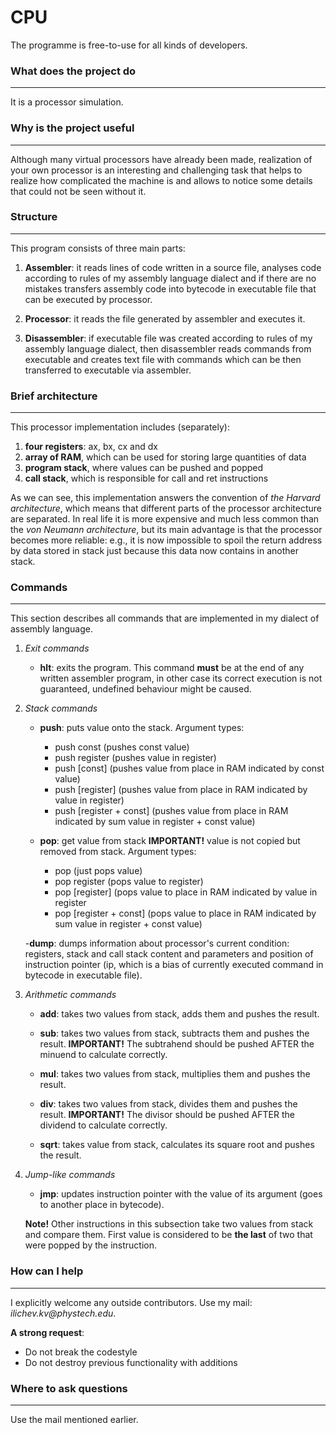 # CPU

The programme is free-to-use for all kinds of developers.
### What does the project do
***
It is a processor simulation.

### Why is the project useful
***
Although many virtual processors have already been made, realization of your own processor is an interesting and challenging task
that helps to realize how complicated the machine is and allows to notice some details that could not be seen without it.


### Structure
***
This program consists of three main parts:

1. __Assembler__: it reads lines of code written in a source file, analyses code according to rules of my assembly language dialect
and if there are no mistakes transfers assembly code into bytecode in executable file that can be executed by processor.

2. __Processor__: it reads the file generated by assembler and executes it.

3. __Disassembler__: if executable file was created according to rules of my assembly language dialect, then disassembler reads commands
from executable and creates text file with commands which can be then transferred to executable via assembler.


### Brief architecture
***
This processor implementation includes (separately):

1. __four registers__: ax, bx, cx and dx
2. __array of RAM__, which can be used for storing large quantities of data
3. __program stack__, where values can be pushed and popped
4. __call stack__, which is responsible for call and ret instructions

As we can see, this implementation answers the convention of *the Harvard architecture*, which means that different parts of the processor
architecture are separated. In real life it is more expensive and much less common than the *von Neumann architecture*, but its main
advantage is that the processor becomes more reliable: e.g., it is now impossible to spoil the return address by data stored in stack
just because this data now contains in another stack.

### Commands
***
This section describes all commands that are implemented in my dialect of assembly language.

1. *Exit commands*
   - __hlt__: exits the program. This command __must__ be at the end of any written assembler program, in other case its correct execution
              is not guaranteed, undefined behaviour might be caused.

2. *Stack commands*

   - __push__: puts value onto the stack. Argument types:
       + push const (pushes const value)
       + push register (pushes value in register)
       + push [const] (pushes value from place in RAM indicated by const value)
       + push [register] (pushes value from place in RAM indicated by value in register)
       + push [register + const] (pushes value from place in RAM indicated by sum value in register + const value)

   - __pop__: get value from stack __IMPORTANT!__ value is not copied but removed from stack. Argument types:
       + pop  (just pops value)
       + pop register (pops value to register)
       + pop [register] (pops value to place in RAM indicated by value in register
       + pop [register + const] (pops value to place in RAM indicated by sum value in register + const value)
   
   -__dump__: dumps information about processor's current condition: registers, stack and call stack content and parameters
              and position of instruction pointer (ip, which is a bias of currently executed command in bytecode in executable file).
   
3. *Arithmetic commands*
   - __add__: takes two values from stack, adds them and pushes the result.
   
   - __sub__: takes two values from stack, subtracts them and pushes the result. __IMPORTANT!__ The subtrahend should be pushed
              AFTER the minuend to calculate correctly.
              
   - __mul__: takes two values from stack, multiplies them and pushes the result.
   
   - __div__: takes two values from stack, divides them and pushes the result. __IMPORTANT!__ The divisor should be pushed 
              AFTER the dividend to calculate correctly.
   
   - __sqrt__: takes value from stack, calculates its square root and pushes the result.

4. *Jump-like commands*
   - __jmp__: updates instruction pointer with the value of its argument (goes to another place in bytecode).
   
   __Note!__ Other instructions in this subsection take two values from stack and compare them.
             First value is considered to be __the last__ of two that were popped by the instruction.
   
### How can I help
***
I explicitly welcome any outside contributors. Use my mail: _ilichev.kv@phystech.edu_.

__A strong request__:
* Do not break the codestyle
* Do not destroy previous functionality with additions

### Where to ask questions
***
Use the mail mentioned earlier.
